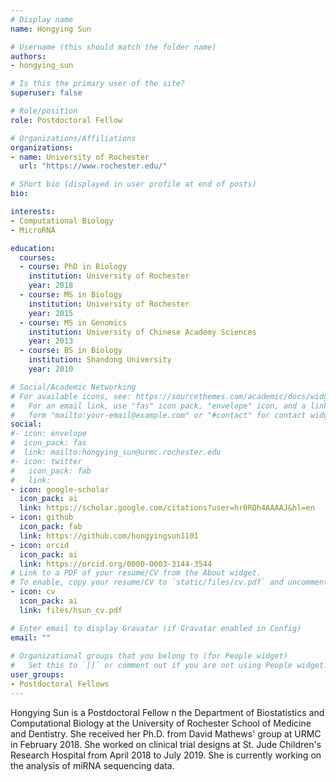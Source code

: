```yaml
---
# Display name
name: Hongying Sun

# Username (this should match the folder name)
authors:
- hongying_sun

# Is this the primary user of the site?
superuser: false

# Role/position
role: Postdoctoral Fellow

# Organizations/Affiliations
organizations:
- name: University of Rochester
  url: "https://www.rochester.edu/"

# Short bio (displayed in user profile at end of posts)
bio: 

interests:
- Computational Biology
- MicroRNA

education:
  courses:
  - course: PhD in Biology
    institution: University of Rochester
    year: 2018
  - course: MS in Biology
    institution: University of Rochester
    year: 2015
  - course: MS in Genomics
    institution: University of Chinese Academy Sciences
    year: 2013
  - course: BS in Biology
    institution: Shandong University
    year: 2010

# Social/Academic Networking
# For available icons, see: https://sourcethemes.com/academic/docs/widgets/#icons
#   For an email link, use "fas" icon pack, "envelope" icon, and a link in the
#   form "mailto:your-email@example.com" or "#contact" for contact widget.
social:
#- icon: envelope
#  icon_pack: fas
#  link: mailto:hongying_sun@urmc.rochester.edu
#- icon: twitter
#   icon_pack: fab
#   link: 
- icon: google-scholar
  icon_pack: ai
  link: https://scholar.google.com/citations?user=hr0RQh4AAAAJ&hl=en
- icon: github
  icon_pack: fab
  link: https://github.com/hongyingsun1101
- icon: orcid
  icon_pack: ai
  link: https://orcid.org/0000-0003-3144-3544
# Link to a PDF of your resume/CV from the About widget.
# To enable, copy your resume/CV to `static/files/cv.pdf` and uncomment the lines below.  
- icon: cv
  icon_pack: ai
  link: files/hsun_cv.pdf

# Enter email to display Gravatar (if Gravatar enabled in Config)
email: ""
  
# Organizational groups that you belong to (for People widget)
#   Set this to `[]` or comment out if you are not using People widget.  
user_groups:
- Postdoctoral Fellows
---
```


Hongying Sun is a Postdoctoral Fellow n the Department of Biostatistics and Computational Biology at the University of Rochester School of Medicine and Dentistry. She received her Ph.D. from David Mathews' group at URMC in February 2018.  She worked on clinical trial designs at St. Jude Children's Research Hospital from April 2018 to July 2019.  She is currently working on the analysis of miRNA sequencing data. 

 



